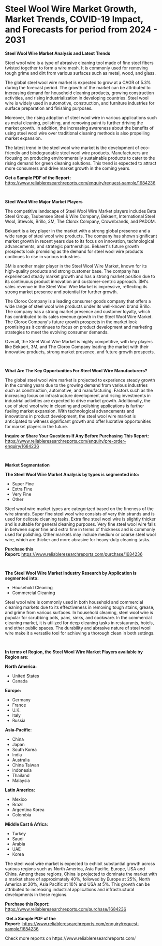 <p><h1>Steel Wool Wire Market Growth, Market Trends, COVID-19 Impact, and Forecasts for period from 2024 - 2031</h1></p><p><strong>Steel Wool Wire Market Analysis and Latest Trends</strong></p>
<p><p>Steel wool wire is a type of abrasive cleaning tool made of fine steel fibers twisted together to form a wire mesh. It is commonly used for removing tough grime and dirt from various surfaces such as metal, wood, and glass.</p><p>The global steel wool wire market is expected to grow at a CAGR of 5.3% during the forecast period. The growth of the market can be attributed to increasing demand for household cleaning products, growing construction activities, and rising industrialization in developing countries. Steel wool wire is widely used in automotive, construction, and furniture industries for surface preparation and finishing purposes. </p><p>Moreover, the rising adoption of steel wool wire in various applications such as metal cleaning, polishing, and removing paint is further driving the market growth. In addition, the increasing awareness about the benefits of using steel wool wire over traditional cleaning methods is also propelling market expansion.</p><p>The latest trend in the steel wool wire market is the development of eco-friendly and biodegradable steel wool wire products. Manufacturers are focusing on producing environmentally sustainable products to cater to the rising demand for green cleaning solutions. This trend is expected to attract more consumers and drive market growth in the coming years.</p></p>
<p><strong>Get a Sample PDF of the Report:&nbsp;</strong> <a href="https://www.reliableresearchreports.com/enquiry/request-sample/1684236">https://www.reliableresearchreports.com/enquiry/request-sample/1684236</a></p>
<p>&nbsp;</p>
<p><strong>Steel Wool Wire Major Market Players</strong></p>
<p><p>The competitive landscape of Steel Wool Wire Market players includes Beta Steel Group, Taubensee Steel & Wire Company, Bekaert, International Steel Wool, Stewols, Brillo, 3M, The Clorox Company, Crownbrands, and PADOM.</p><p>Bekaert is a key player in the market with a strong global presence and a wide range of steel wool wire products. The company has shown significant market growth in recent years due to its focus on innovation, technological advancements, and strategic partnerships. Bekaert's future growth prospects look promising as the demand for steel wool wire products continues to rise in various industries.</p><p>3M is another major player in the Steel Wool Wire Market, known for its high-quality products and strong customer base. The company has experienced steady market growth and has a strong market position due to its continuous product innovation and customer-centric approach. 3M's sales revenue in the Steel Wool Wire Market is impressive, reflecting its strong market presence and potential for further growth.</p><p>The Clorox Company is a leading consumer goods company that offers a wide range of steel wool wire products under its well-known brand Brillo. The company has a strong market presence and customer loyalty, which has contributed to its sales revenue growth in the Steel Wool Wire Market. The Clorox Company's future growth prospects in the market look promising as it continues to focus on product development and marketing strategies to meet the evolving consumer demands.</p><p>Overall, the Steel Wool Wire Market is highly competitive, with key players like Bekaert, 3M, and The Clorox Company leading the market with their innovative products, strong market presence, and future growth prospects.</p></p>
<p>&nbsp;</p>
<p><strong>What Are The Key Opportunities For Steel Wool Wire Manufacturers?</strong></p>
<p><p>The global steel wool wire market is projected to experience steady growth in the coming years due to the growing demand from various industries such as construction, automotive, and manufacturing. Factors such as the increasing focus on infrastructure development and rising investments in industrial activities are expected to drive market growth. Additionally, the use of steel wool wire in cleaning and polishing applications is further fueling market expansion. With technological advancements and innovations in product development, the steel wool wire market is anticipated to witness significant growth and offer lucrative opportunities for market players in the future.</p></p>
<p><strong>Inquire or Share Your Questions If Any Before Purchasing This Report:</strong> <a href="https://www.reliableresearchreports.com/enquiry/pre-order-enquiry/1684236">https://www.reliableresearchreports.com/enquiry/pre-order-enquiry/1684236</a></p>
<p>&nbsp;</p>
<p><strong>Market Segmentation</strong></p>
<p><strong>The Steel Wool Wire Market Analysis by types is segmented into:</strong></p>
<p><ul><li>Super Fine</li><li>Extra Fine</li><li>Very Fine</li><li>Other</li></ul></p>
<p><p>Steel wool wire market types are categorized based on the fineness of the wire strands. Super fine steel wool wire consists of very thin strands and is used for delicate cleaning tasks. Extra fine steel wool wire is slightly thicker and is suitable for general cleaning purposes. Very fine steel wool wire falls in between super fine and extra fine in terms of thickness and is commonly used for polishing. Other markets may include medium or coarse steel wool wire, which are thicker and more abrasive for heavy-duty cleaning tasks.</p></p>
<p><strong>Purchase this Report:&nbsp;</strong><a href="https://www.reliableresearchreports.com/purchase/1684236">https://www.reliableresearchreports.com/purchase/1684236</a></p>
<p>&nbsp;</p>
<p><strong>The Steel Wool Wire Market Industry Research by Application is segmented into:</strong></p>
<p><ul><li>Household Cleaning</li><li>Commercial Cleaning</li></ul></p>
<p><p>Steel wool wire is commonly used in both household and commercial cleaning markets due to its effectiveness in removing tough stains, grease, and grime from various surfaces. In household cleaning, steel wool wire is popular for scrubbing pots, pans, sinks, and cookware. In the commercial cleaning market, it is utilized for deep cleaning tasks in restaurants, hotels, and other public spaces. The durability and abrasive nature of steel wool wire make it a versatile tool for achieving a thorough clean in both settings.</p></p>
<p>&nbsp;</p>
<p><strong>In terms of Region, the Steel Wool Wire Market Players available by Region are:</strong></p>
<p>
    <p> <strong> North America: </strong>
        <ul>
            <li>United States</li>
            <li>Canada</li>
        </ul>
        </p> 
    <p> <strong> Europe: </strong>
        <ul>
            <li>Germany</li>
            <li>France</li>
            <li>U.K.</li>
            <li>Italy</li>
            <li>Russia</li>
        </ul>
        </p> 
    <p> <strong> Asia-Pacific: </strong>
        <ul>
            <li>China</li>
            <li>Japan</li>
            <li>South Korea</li>
            <li>India</li>
            <li>Australia</li>
            <li>China Taiwan</li>
            <li>Indonesia</li>
            <li>Thailand</li>
            <li>Malaysia</li>
        </ul>
        </p> 
    <p> <strong> Latin America: </strong>
        <ul>
            <li>Mexico</li>
            <li>Brazil</li>
            <li>Argentina Korea</li>
            <li>Colombia</li>
        </ul>
        </p> 
    <p> <strong> Middle East & Africa: </strong>
        <ul>
            <li>Turkey</li>
            <li>Saudi</li>
            <li>Arabia</li>
            <li>UAE</li>
            <li>Korea</li>
        </ul>
    </p>
    </p>
<p><p>The steel wool wire market is expected to exhibit substantial growth across various regions such as North America, Asia Pacific, Europe, USA and China. Among these regions, China is projected to dominate the market with a market share of approximately 40%, followed by Europe at 25%, North America at 20%, Asia Pacific at 10% and USA at 5%. This growth can be attributed to increasing industrial applications and infrastructural developments in these regions.</p></p>
<p><strong>Purchase this Report: </strong><a href="https://www.reliableresearchreports.com/purchase/1684236">https://www.reliableresearchreports.com/purchase/1684236</a></p>
<p>&nbsp;<strong>Get a Sample PDF of the Report:&nbsp;&nbsp;</strong><a href="https://www.reliableresearchreports.com/enquiry/request-sample/1684236">https://www.reliableresearchreports.com/enquiry/request-sample/1684236</a></p>
<p><strong></strong></p>
<p>Check more reports on https://www.reliableresearchreports.com/</p>